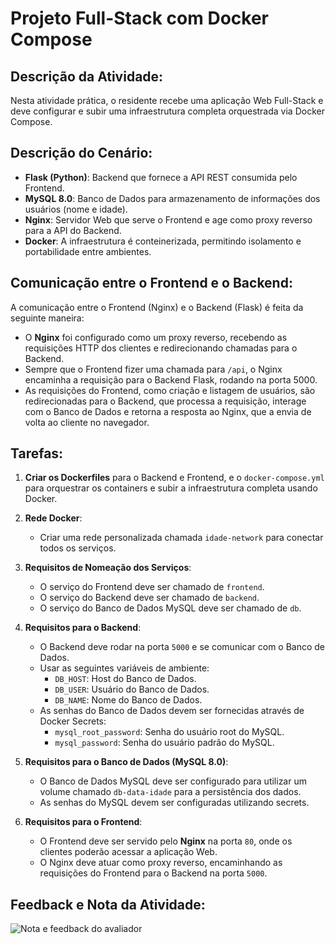 # Projeto Full-Stack com Docker Compose

## Descrição da Atividade:

Nesta atividade prática, o residente recebe uma aplicação Web Full-Stack e deve configurar e subir uma infraestrutura completa orquestrada via Docker Compose.

## Descrição do Cenário:

-   **Flask (Python)**: Backend que fornece a API REST consumida pelo Frontend.
-   **MySQL 8.0**: Banco de Dados para armazenamento de informações dos usuários (nome e idade).
-   **Nginx**: Servidor Web que serve o Frontend e age como proxy reverso para a API do Backend.
-   **Docker**: A infraestrutura é conteinerizada, permitindo isolamento e portabilidade entre ambientes.

## Comunicação entre o Frontend e o Backend:

A comunicação entre o Frontend (Nginx) e o Backend (Flask) é feita da seguinte maneira:

-   O **Nginx** foi configurado como um proxy reverso, recebendo as requisições HTTP dos clientes e redirecionando chamadas para o Backend.
-   Sempre que o Frontend fizer uma chamada para `/api`, o Nginx encaminha a requisição para o Backend Flask, rodando na porta 5000.
-   As requisições do Frontend, como criação e listagem de usuários, são redirecionadas para o Backend, que processa a requisição, interage com o Banco de Dados e retorna a resposta ao Nginx, que a envia de volta ao cliente no navegador.

## Tarefas:

1. **Criar os Dockerfiles** para o Backend e Frontend, e o `docker-compose.yml` para orquestrar os containers e subir a infraestrutura completa usando Docker.

2. **Rede Docker**:

    - Criar uma rede personalizada chamada `idade-network` para conectar todos os serviços.

3. **Requisitos de Nomeação dos Serviços**:

    - O serviço do Frontend deve ser chamado de `frontend`.
    - O serviço do Backend deve ser chamado de `backend`.
    - O serviço do Banco de Dados MySQL deve ser chamado de `db`.

4. **Requisitos para o Backend**:

    - O Backend deve rodar na porta `5000` e se comunicar com o Banco de Dados.
    - Usar as seguintes variáveis de ambiente:
        - `DB_HOST`: Host do Banco de Dados.
        - `DB_USER`: Usuário do Banco de Dados.
        - `DB_NAME`: Nome do Banco de Dados.
    - As senhas do Banco de Dados devem ser fornecidas através de Docker Secrets:
        - `mysql_root_password`: Senha do usuário root do MySQL.
        - `mysql_password`: Senha do usuário padrão do MySQL.

5. **Requisitos para o Banco de Dados (MySQL 8.0)**:

    - O Banco de Dados MySQL deve ser configurado para utilizar um volume chamado `db-data-idade` para a persistência dos dados.
    - As senhas do MySQL devem ser configuradas utilizando secrets.

6. **Requisitos para o Frontend**:
    - O Frontend deve ser servido pelo **Nginx** na porta `80`, onde os clientes poderão acessar a aplicação Web.
    - O Nginx deve atuar como proxy reverso, encaminhando as requisições do Frontend para o Backend na porta `5000`.

## Feedback e Nota da Atividade:

![Nota e feedback do avaliador](https://onedrive.live.com/download?resid=ArdP1yoBrPbelKRmOV28dAlvB2PAjQ)
